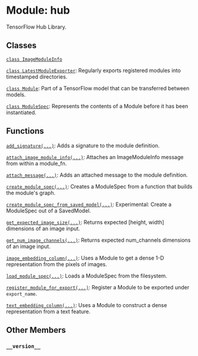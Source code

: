 <div itemscope itemtype="http://developers.google.com/ReferenceObject">
<meta itemprop="name" content="hub" />
<meta itemprop="path" content="Stable" />
<meta itemprop="property" content="__version__"/>
</div>

# Module: hub

TensorFlow Hub Library.

## Classes

[`class ImageModuleInfo`](./hub/ImageModuleInfo.md)

[`class LatestModuleExporter`](./hub/LatestModuleExporter.md): Regularly exports registered modules into timestamped directories.

[`class Module`](./hub/Module.md): Part of a TensorFlow model that can be transferred between models.

[`class ModuleSpec`](./hub/ModuleSpec.md): Represents the contents of a Module before it has been instantiated.

## Functions

[`add_signature(...)`](./hub/add_signature.md): Adds a signature to the module definition.

[`attach_image_module_info(...)`](./hub/attach_image_module_info.md): Attaches an ImageModuleInfo message from within a module_fn.

[`attach_message(...)`](./hub/attach_message.md): Adds an attached message to the module definition.

[`create_module_spec(...)`](./hub/create_module_spec.md): Creates a ModuleSpec from a function that builds the module's graph.

[`create_module_spec_from_saved_model(...)`](./hub/create_module_spec_from_saved_model.md): Experimental: Create a ModuleSpec out of a SavedModel.

[`get_expected_image_size(...)`](./hub/get_expected_image_size.md): Returns expected [height, width] dimensions of an image input.

[`get_num_image_channels(...)`](./hub/get_num_image_channels.md): Returns expected num_channels dimensions of an image input.

[`image_embedding_column(...)`](./hub/image_embedding_column.md): Uses a Module to get a dense 1-D representation from the pixels of images.

[`load_module_spec(...)`](./hub/load_module_spec.md): Loads a ModuleSpec from the filesystem.

[`register_module_for_export(...)`](./hub/register_module_for_export.md): Register a Module to be exported under `export_name`.

[`text_embedding_column(...)`](./hub/text_embedding_column.md): Uses a Module to construct a dense representation from a text feature.

## Other Members

<h3 id="__version__"><code>__version__</code></h3>

